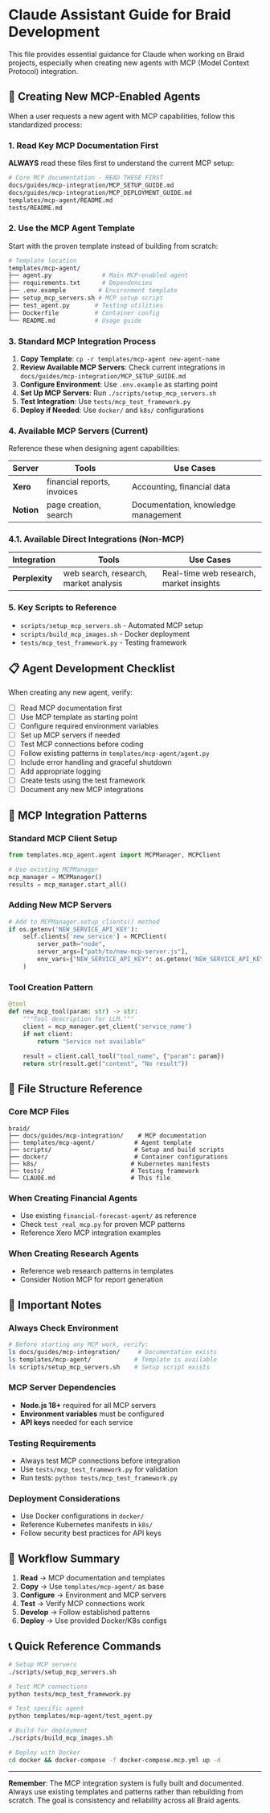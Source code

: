 # Claude Assistant Guide for Braid Development

This file provides essential guidance for Claude when working on Braid projects, especially when creating new agents with MCP (Model Context Protocol) integration.

## 🚀 Creating New MCP-Enabled Agents

When a user requests a new agent with MCP capabilities, follow this standardized process:

### 1. Read Key MCP Documentation First

**ALWAYS** read these files first to understand the current MCP setup:

```bash
# Core MCP documentation - READ THESE FIRST
docs/guides/mcp-integration/MCP_SETUP_GUIDE.md
docs/guides/mcp-integration/MCP_DEPLOYMENT_GUIDE.md
templates/mcp-agent/README.md
tests/README.md
```

### 2. Use the MCP Agent Template

Start with the proven template instead of building from scratch:

```bash
# Template location
templates/mcp-agent/
├── agent.py              # Main MCP-enabled agent
├── requirements.txt      # Dependencies  
├── .env.example         # Environment template
├── setup_mcp_servers.sh # MCP setup script
├── test_agent.py       # Testing utilities
├── Dockerfile          # Container config
└── README.md           # Usage guide
```

### 3. Standard MCP Integration Process

1. **Copy Template**: `cp -r templates/mcp-agent new-agent-name`
2. **Review Available MCP Servers**: Check current integrations in `docs/guides/mcp-integration/MCP_SETUP_GUIDE.md`
3. **Configure Environment**: Use `.env.example` as starting point
4. **Set Up MCP Servers**: Run `./scripts/setup_mcp_servers.sh` 
5. **Test Integration**: Use `tests/mcp_test_framework.py`
6. **Deploy if Needed**: Use `docker/` and `k8s/` configurations

### 4. Available MCP Servers (Current)

Reference these when designing agent capabilities:

| Server | Tools | Use Cases |
|--------|-------|-----------|
| **Xero** | financial reports, invoices | Accounting, financial data |
| **Notion** | page creation, search | Documentation, knowledge management |

### 4.1. Available Direct Integrations (Non-MCP)

| Integration | Tools | Use Cases |
|-------------|-------|-----------|
| **Perplexity** | web search, research, market analysis | Real-time web research, market insights |

### 5. Key Scripts to Reference

- `scripts/setup_mcp_servers.sh` - Automated MCP setup
- `scripts/build_mcp_images.sh` - Docker deployment
- `tests/mcp_test_framework.py` - Testing framework

## 📋 Agent Development Checklist

When creating any new agent, verify:

- [ ] Read MCP documentation first
- [ ] Use MCP template as starting point  
- [ ] Configure required environment variables
- [ ] Set up MCP servers if needed
- [ ] Test MCP connections before coding
- [ ] Follow existing patterns in `templates/mcp-agent/agent.py`
- [ ] Include error handling and graceful shutdown
- [ ] Add appropriate logging
- [ ] Create tests using the test framework
- [ ] Document any new MCP integrations

## 🔧 MCP Integration Patterns

### Standard MCP Client Setup
```python
from templates.mcp_agent.agent import MCPManager, MCPClient

# Use existing MCPManager
mcp_manager = MCPManager()
results = mcp_manager.start_all()
```

### Adding New MCP Servers
```python
# Add to MCPManager.setup_clients() method
if os.getenv('NEW_SERVICE_API_KEY'):
    self.clients['new_service'] = MCPClient(
        server_path="node",
        server_args=["path/to/new-mcp-server.js"],
        env_vars={"NEW_SERVICE_API_KEY": os.getenv('NEW_SERVICE_API_KEY')}
    )
```

### Tool Creation Pattern
```python
@tool
def new_mcp_tool(param: str) -> str:
    """Tool description for LLM."""
    client = mcp_manager.get_client('service_name')
    if not client:
        return "Service not available"
    
    result = client.call_tool("tool_name", {"param": param})
    return str(result.get("content", "No result"))
```

## 📁 File Structure Reference

### Core MCP Files
```
braid/
├── docs/guides/mcp-integration/    # MCP documentation
├── templates/mcp-agent/           # Agent template
├── scripts/                       # Setup and build scripts  
├── docker/                        # Container configurations
├── k8s/                          # Kubernetes manifests
├── tests/                        # Testing framework
└── CLAUDE.md                     # This file
```

### When Creating Financial Agents
- Use existing `financial-forecast-agent/` as reference
- Check `test_real_mcp.py` for proven MCP patterns
- Reference Xero MCP integration examples

### When Creating Research Agents  
- Reference web research patterns in templates
- Consider Notion MCP for report generation

## 🚨 Important Notes

### Always Check Environment
```bash
# Before starting any MCP work, verify:
ls docs/guides/mcp-integration/     # Documentation exists
ls templates/mcp-agent/            # Template is available  
ls scripts/setup_mcp_servers.sh    # Setup script exists
```

### MCP Server Dependencies
- **Node.js 18+** required for all MCP servers
- **Environment variables** must be configured
- **API keys** needed for each service

### Testing Requirements
- Always test MCP connections before integration
- Use `tests/mcp_test_framework.py` for validation
- Run tests: `python tests/mcp_test_framework.py`

### Deployment Considerations
- Use Docker configurations in `docker/`
- Reference Kubernetes manifests in `k8s/`
- Follow security best practices for API keys

## 🔄 Workflow Summary

1. **Read** → MCP documentation and templates
2. **Copy** → Use `templates/mcp-agent/` as base
3. **Configure** → Environment and MCP servers  
4. **Test** → Verify MCP connections work
5. **Develop** → Follow established patterns
6. **Deploy** → Use provided Docker/K8s configs

## 📞 Quick Reference Commands

```bash
# Setup MCP servers
./scripts/setup_mcp_servers.sh

# Test MCP connections  
python tests/mcp_test_framework.py

# Test specific agent
python templates/mcp-agent/test_agent.py

# Build for deployment
./scripts/build_mcp_images.sh

# Deploy with Docker
cd docker && docker-compose -f docker-compose.mcp.yml up -d
```

---

**Remember**: The MCP integration system is fully built and documented. Always use existing templates and patterns rather than rebuilding from scratch. The goal is consistency and reliability across all Braid agents.
